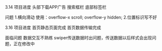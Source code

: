 3.14
项目进度
  头部下载APP广告
  搜索框栏
  底部标签栏

问题
  1.横向滑动
    使用：overflow-x scroll;
         overflow-y hidden;
  2.位置标识写不好

3.16
项目进度
  首页静态页面完成
  首页数据传输完成

面临问题
  数据交互不熟练
  swiper传送数据时出问题，传送数据以后样式会出现问题，正在修改中
